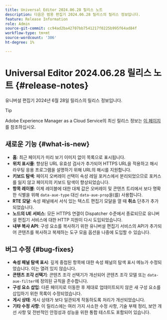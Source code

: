 ```yaml
---
title: Universal Editor 2024.06.28 릴리스 노트
description: 다음은 범용 편집기 2024.06.28 릴리스의 릴리스 정보입니다.
feature: Release Information
role: Admin
source-git-commit: cc94ad2ba42707bb7541217f0225b995f64ad84f
workflow-type: tm+mt
source-wordcount: '306'
ht-degree: 1%

---
```



# Universal Editor 2024.06.28 릴리스 노트 {#release-notes}

유니버설 편집기 2024년 6월 28일 릴리스의 릴리스 정보입니다.

>[!TIP]
>
>Adobe Experience Manager as a Cloud Service의 최신 릴리스 정보는 [이 페이지](/help/release-notes/release-notes-cloud/release-notes-current.md)를 참조하십시오.

## 새로운 기능 {#what-is-new}

* **홈**: 최근 페이지가 미리 보기 이미지 없이 목록으로 표시됩니다.
* **위치 표시줄**: 향상된 URL 유효성 검사가 추가되어 HTTPS URL을 적용하고 해시 라우팅 응용 프로그램을 설명하기 위해 URL의 해시를 지원합니다.
* **키보드 탐색**: 페이지 오버레이 선택이 속성 레일 포커스에서 분리되었으므로 포커스를 잃지 않고 페이지의 키보드 탐색이 향상되었습니다.
* **항목 레이블**: 이제 레이블에 대한 대체 값은 오버레이 및 콘텐츠 트리에서 보다 명확한 식별을 위해 `data-aue-type` 대신 `data-aue-prop`을(를) 사용합니다.
* **RTE 모달**: 속성 패널에서 서식 있는 텍스트 편집기 모달을 열 때 **취소** 단추가 추가되었습니다.
* **노드의 UE 서비스**: 모든 HTTPS 연결이 Dispatcher 수준에서 종료되므로 유니버설 편집기 서비스에 대한 HTTP 지원이 다시 도입되었습니다.
* **내부 복사 API**: 구성 요소를 복사하기 위한 유니버설 편집기 서비스의 API가 추가되어 콘텐츠를 복사하고 복제하는 도구 모음 옵션을 나중에 도입할 수 있습니다.

## 버그 수정 {#bug-fixes}

* **속성 패널 탐색 표시**: 깊게 중첩된 항목에 대한 속성 패널의 탐색 표시 메뉴가 수정되었습니다. 이는 열려 있지 않습니다.
* **콘텐츠 조각 선택기**: 콘텐츠 조각 선택기가 개선되어 콘텐츠 조각 모델 또는 `data-aue-filter`에 정의된 규칙을 준수합니다.
* **구성 요소 삽입**: 다른 페이지로 이동한 후 제대로 업데이트되지 않은 새 구성 요소를 삽입하기 위한 목록이 수정되었습니다.
* **게시 상태**: 게시 상태가 보다 일관되게 작동하도록 처리가 개선되었습니다.
* **기타 수정 사항**: 이 릴리스에는 여러 가지 사소한 수정 사항, 기술 부채 정리, 보안 개선 사항 및 전반적인 안정성과 성능을 위한 통합 테스트도 포함되어 있습니다.
